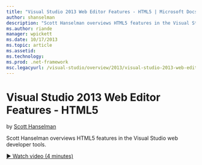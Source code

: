 ```yaml
---
title: "Visual Studio 2013 Web Editor Features - HTML5 | Microsoft Docs"
author: shanselman
description: "Scott Hanselman overviews HTML5 features in the Visual Studio web developer tools."
ms.author: riande
manager: wpickett
ms.date: 10/17/2013
ms.topic: article
ms.assetid: 
ms.technology: 
ms.prod: .net-framework
msc.legacyurl: /visual-studio/overview/2013/visual-studio-2013-web-editor-features-html5
---
```

Visual Studio 2013 Web Editor Features - HTML5
====================
by [Scott Hanselman](https://github.com/shanselman)

Scott Hanselman overviews HTML5 features in the Visual Studio web developer tools.

[&#9654; Watch video (4 minutes)](https://channel9.msdn.com/Blogs/ASP-NET-Site-Videos/visual-studio-2013-web-editor-features-html5)